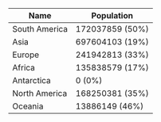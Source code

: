 | Name | Population |
| --- | --- |
| South America | 172037859 (50%) | 173742141 (50%) | 345780000 (100%) |
| Asia | 697604103 (19%) | 3007421597 (81%) | 3705025700 (100%) |
| Europe | 241942813 (33%) | 488131787 (67%) | 730074600 (100%) |
| Africa | 135838579 (17%) | 648636421 (83%) | 784475000 (100%) |
| Antarctica | 0 (0%) | 0 (0%) | 0 (0%) |
| North America | 168250381 (35%) | 314742619 (65%) | 482993000 (100%) |
| Oceania | 13886149 (46%) | 16515001 (54%) | 30401150 (100%) |
